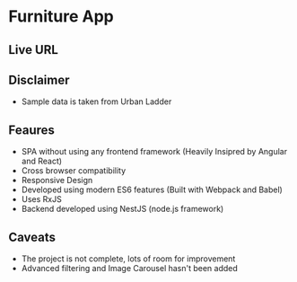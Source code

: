 # Furniture App

## Live URL

## Disclaimer

- Sample data is taken from Urban Ladder

## Feaures

- SPA without using any frontend framework (Heavily Insipred by Angular and React)
- Cross browser compatibility
- Responsive Design
- Developed using modern ES6 features (Built with Webpack and Babel)
- Uses RxJS
- Backend developed using NestJS (node.js framework)

## Caveats

- The project is not complete, lots of room for improvement
- Advanced filtering and Image Carousel hasn't been added
